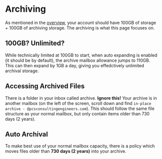# Archiving

As mentioned in the [overview](emails/overview.md), your account should have 100GB of storage + 100GB of archiving storage. The archiving is what this page focuses on.

## 100GB? Unlimited?

While technically limited at 100GB to start, when auto expanding is enabled (it should be by default), the archive mailbox allowance jumps to 110GB. This can then expand by 1GB a day, giving you effedctively unlimited archival storage.

## Accessing Archived Files

There is a folder in your inbox called archive.  **Ignore this!** Your archive is in another mailbox (on the left of the screen, scroll down and find `in-place archive - @pcsconsultingengineers.com`). This should follow the same file structure as your normal mailbox, but only contain items older than 730 days (2 years).

## Auto Archival

To make best use of your normal mailbox capacity, there is a policy which moves files older than **730 days (2 years)** into your archive. 